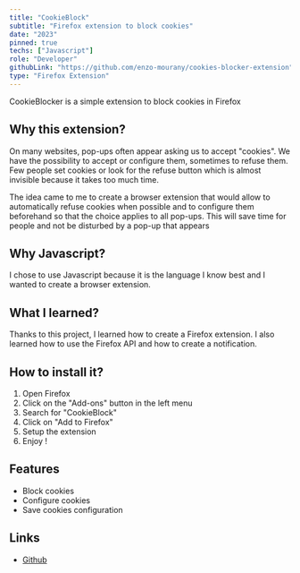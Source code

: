 ```yaml
---
title: "CookieBlock"
subtitle: "Firefox extension to block cookies"
date: "2023"
pinned: true
techs: ["Javascript"]
role: "Developer"
githubLink: "https://github.com/enzo-mourany/cookies-blocker-extension"
type: "Firefox Extension"
---
```


CookieBlocker is a simple extension to block cookies in Firefox

## Why this extension?

On many websites, pop-ups often appear asking us to accept "cookies".
We have the possibility to accept or configure them, sometimes to refuse them.
Few people set cookies or look for the refuse button which is almost invisible because it takes too much time.

The idea came to me to create a browser extension that would allow to automatically refuse cookies when possible and to configure them beforehand so that the choice applies to all pop-ups.
This will save time for people and not be disturbed by a pop-up that appears

## Why Javascript?

I chose to use Javascript because it is the language I know best and I wanted to create a browser extension.

## What I learned?

Thanks to this project, I learned how to create a Firefox extension. I also learned how to use the Firefox API and how to create a notification.

## How to install it?

1. Open Firefox
2. Click on the "Add-ons" button in the left menu
3. Search for "CookieBlock"
4. Click on "Add to Firefox"
5. Setup the extension
6. Enjoy !

## Features

- Block cookies
- Configure cookies
- Save cookies configuration

## Links

- [Github](https://github.com/enzo-mourany/cookies-blocker-extension)
